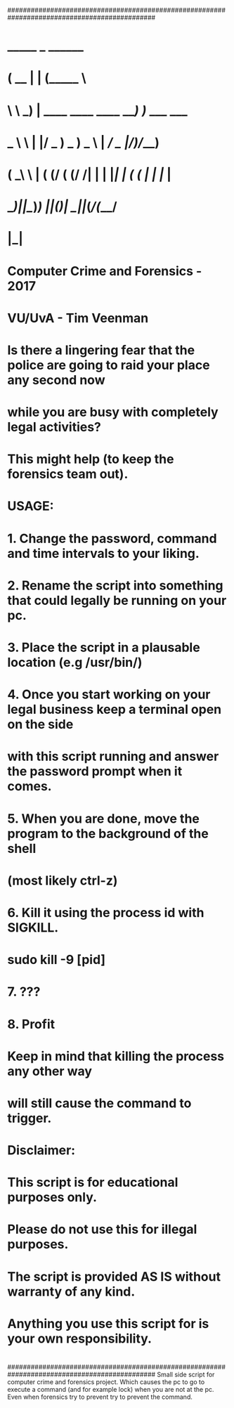 ##############################################################################################
#   _____  _                         ______
#  (  __ \| |                       (_____ \
#   \ \ \_) | ____ ____ ____         _____) )___  ___  ___
#  _ \ \  | |/ _  ) _  )  _ \       |  ____/ _  |/___)/___)
# ( \_\ \ | ( (/ ( (/ /| | | |______| |   ( ( | |___ |___ |
#  \_____)|_|\____)____) ||_(_______)_|    \_||_(___/(___/
#                      |_|
#                                 Computer Crime and Forensics - 2017
#                                   VU/UvA - Tim Veenman
#
#  Is there a lingering fear that the police are going to raid your place any second now
#  while you are busy with completely legal activities?
#  This might help (to keep the forensics team out).
#  USAGE:
#    1. Change the password, command and time intervals to your liking.
#    2. Rename the script into something that could legally be running on your pc.
#    3. Place the script in a plausable location (e.g /usr/bin/)
#    4. Once you start working on your legal business keep a terminal open on the side
#       with this script running and answer the password prompt when it comes.
#    5. When you are done, move the program to the background of the shell
#       (most likely ctrl-z)
#    6. Kill it using the process id with SIGKILL.
#       sudo kill -9 [pid]
#    7. ???
#    8. Profit
#
#  Keep in mind that killing the process any other way
#  will still cause the command to trigger.
#
#  Disclaimer:
#    This script is for educational purposes only.
#    Please do not use this for illegal purposes.
#    The script is provided AS IS without warranty of any kind.
#    Anything you use this script for is your own responsibility.
#
##############################################################################################
Small side script for computer crime and forensics project.
Which causes the pc to go to execute a command (and for example lock) when you are not at the pc.
Even when forensics try to prevent try to prevent the command.
